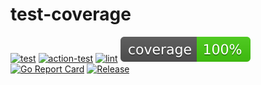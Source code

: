 # test-coverage

[![test](https://github.com/muhammad-reza-bfi/test-coverage/actions/workflows/test.yml/badge.svg?branch=main)](https://github.com/muhammad-reza-bfi/test-coverage/actions/workflows/test.yml)
[![action-test](https://github.com/muhammad-reza-bfi/test-coverage/actions/workflows/action-test.yml/badge.svg?branch=main)](https://github.com/muhammad-reza-bfi/test-coverage/actions/workflows/action-test.yml)
[![lint](https://github.com/muhammad-reza-bfi/test-coverage/actions/workflows/lint.yml/badge.svg?branch=main)](https://github.com/muhammad-reza-bfi/test-coverage/actions/workflows/lint.yml)
 [![coverage](https://raw.githubusercontent.com/muhammad-reza-bfi/test-coverage/badges/.badges/main/coverage.svg)](https://github.com/muhammad-reza-bfi/test-coverage/tree/badges)
[![Go Report Card](https://goreportcard.com/badge/github.com/muhammad-reza-bfi/test-coverage?cache=v1)](https://goreportcard.com/report/github.com/muhammad-reza-bfi/test-coverage)
[![Release](https://img.shields.io/github/release/muhammad-reza-bfi/test-coverage.svg?style=flat-square)](https://github.com/muhammad-reza-bfi/test-coverage/releases/latest)

